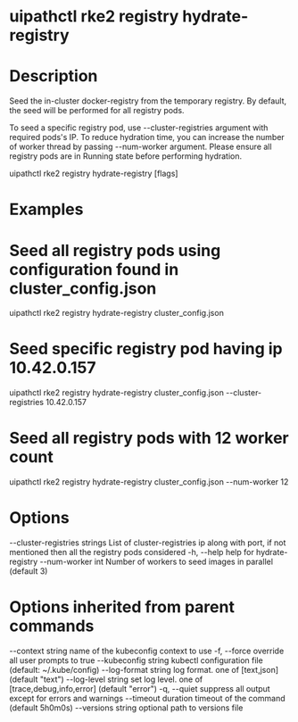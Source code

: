 ﻿# uipathctl rke2 registry hydrate-registry

# Description

Seed the in-cluster docker-registry from the temporary registry. By default, the seed will be performed for all registry pods.

To seed a specific registry pod, use --cluster-registries argument with required pods's IP. To reduce hydration time, you can increase the number of worker thread by passing --num-worker argument. Please ensure all registry pods are in Running state before performing hydration.

uipathctl rke2 registry hydrate-registry [flags]

# Examples

# Seed all registry pods using configuration found in cluster_config.json
uipathctl rke2 registry hydrate-registry cluster_config.json

# Seed specific registry pod having ip 10.42.0.157
uipathctl rke2 registry hydrate-registry cluster_config.json --cluster-registries 10.42.0.157

# Seed all registry pods with 12 worker count
uipathctl rke2 registry hydrate-registry cluster_config.json --num-worker 12

# Options

--cluster-registries strings   List of cluster-registries ip along with port, if not mentioned then all the registry pods considered
  -h, --help                         help for hydrate-registry
      --num-worker int               Number of workers to seed images in parallel (default 3)

# Options inherited from parent commands

--context string      name of the kubeconfig context to use
  -f, --force               override all user prompts to true
      --kubeconfig string   kubectl configuration file (default: ~/.kube/config)
      --log-format string   log format. one of [text,json] (default "text")
      --log-level string    set log level. one of [trace,debug,info,error] (default "error")
  -q, --quiet               suppress all output except for errors and warnings
      --timeout duration    timeout of the command (default 5h0m0s)
      --versions string     optional path to versions file
